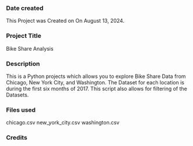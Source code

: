 ### Date created

This Project was Created on On August 13, 2024.

### Project Title

Bike Share Analysis 

### Description

This is a Python projects which allows you to explore Bike Share Data from Chicago, New York City, and Washington. The Dataset for each location is during the  first six months of 2017. This script also allows for filtering of the Datasets. 

### Files used

chicago.csv
new_york_city.csv
washington.csv

### Credits

